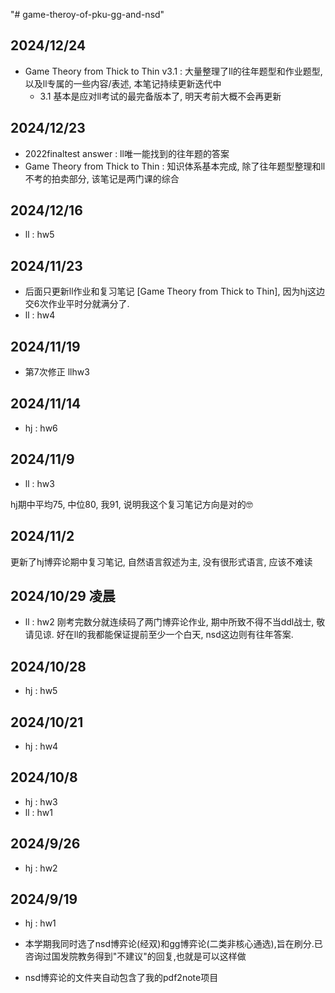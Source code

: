 "# game-theroy-of-pku-gg-and-nsd"
## 2024/12/24
- Game Theory from Thick to Thin v3.1 : 大量整理了ll的往年题型和作业题型, 以及ll专属的一些内容/表述, 本笔记持续更新迭代中
  - 3.1 基本是应对ll考试的最完备版本了, 明天考前大概不会再更新
## 2024/12/23
- 2022finaltest answer : ll唯一能找到的往年题的答案
- Game Theory from Thick to Thin : 知识体系基本完成, 除了往年题型整理和ll不考的拍卖部分, 该笔记是两门课的综合
## 2024/12/16
- ll : hw5
## 2024/11/23
- 后面只更新ll作业和复习笔记 [Game Theory from Thick to Thin], 因为hj这边交6次作业平时分就满分了.
- ll : hw4
## 2024/11/19
- 第7次修正 llhw3
## 2024/11/14
- hj : hw6
## 2024/11/9
- ll : hw3

hj期中平均75, 中位80, 我91, 说明我这个复习笔记方向是对的🤓
## 2024/11/2
更新了hj博弈论期中复习笔记, 自然语言叙述为主, 没有很形式语言, 应该不难读
## 2024/10/29 凌晨
- ll : hw2
刚考完数分就连续码了两门博弈论作业, 期中所致不得不当ddl战士, 敬请见谅. 好在ll的我都能保证提前至少一个白天, nsd这边则有往年答案. 
## 2024/10/28
- hj : hw5 
## 2024/10/21
- hj : hw4 
## 2024/10/8
- hj : hw3
- ll : hw1
## 2024/9/26
- hj : hw2
## 2024/9/19
- hj : hw1

- 本学期我同时选了nsd博弈论(经双)和gg博弈论(二类非核心通选),旨在刷分.已咨询过国发院教务得到"不建议"的回复,也就是可以这样做
- nsd博弈论的文件夹自动包含了我的pdf2note项目